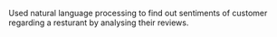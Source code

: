   Used natural language processing to find out sentiments of customer regarding a resturant by analysing their reviews.
